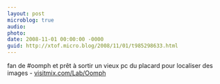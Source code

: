 ```yaml
---
layout: post
microblog: true
audio: 
photo: 
date: 2008-11-01 00:00:00 -0000
guid: http://xtof.micro.blog/2008/11/01/t985298633.html
---
```

fan de #oomph et prêt à sortir un vieux pc du placard pour localiser des images - [visitmix.com/Lab/Oomph](http://visitmix.com/Lab/Oomph)
